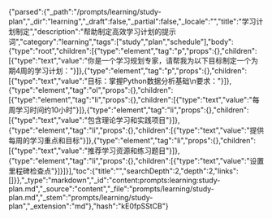 {"parsed":{"_path":"/prompts/learning/study-plan","_dir":"learning","_draft":false,"_partial":false,"_locale":"","title":"学习计划制定","description":"帮助制定高效学习计划的提示词","category":"learning","tags":["study","plan","schedule"],"body":{"type":"root","children":[{"type":"element","tag":"p","props":{},"children":[{"type":"text","value":"你是一个学习规划专家，请帮我为以下目标制定一个为期4周的学习计划："}]},{"type":"element","tag":"p","props":{},"children":[{"type":"text","value":"目标：掌握Python数据分析基础\n要求："}]},{"type":"element","tag":"ol","props":{},"children":[{"type":"element","tag":"li","props":{},"children":[{"type":"text","value":"每周学习时间约10小时"}]},{"type":"element","tag":"li","props":{},"children":[{"type":"text","value":"包含理论学习和实践项目"}]},{"type":"element","tag":"li","props":{},"children":[{"type":"text","value":"提供每周的学习重点和目标"}]},{"type":"element","tag":"li","props":{},"children":[{"type":"text","value":"推荐学习资源和练习题目"}]},{"type":"element","tag":"li","props":{},"children":[{"type":"text","value":"设置里程碑检查点"}]}]}],"toc":{"title":"","searchDepth":2,"depth":2,"links":[]}},"_type":"markdown","_id":"content:prompts:learning:study-plan.md","_source":"content","_file":"prompts/learning/study-plan.md","_stem":"prompts/learning/study-plan","_extension":"md"},"hash":"kE0fpSStCB"}
